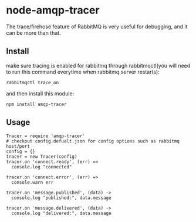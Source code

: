 # node-amqp-tracer
The trace/firehose feature of RabbitMQ is very useful for debugging, and it can be more than that.

## Install
make sure tracing is enabled for rabbitmq through rabbitmqctl(you will need to run this command everytime when rabbitmq server restarts):

````
rabbitmqctl trace_on
````
and then install this module:

````
npm install amqp-tracer
````

## Usage
````
Tracer = require 'amqp-tracer'
# checkout config.defualt.json for config options such as rabbitmq host/port
config = {}
tracer = new Tracer(config)
tracer.on 'connect.ready', (err) =>
  console.log "connected"

tracer.on 'connect.error', (err) =>
  console.warn err

tracer.on 'message.published', (data) ->
  console.log "published:", data.message

tracer.on 'message.delivered', (data) ->
  console.log "delivered:", data.message
````
